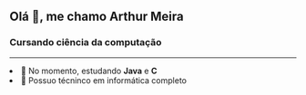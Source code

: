 <h2>Olá 👋, me chamo Arthur Meira</h2>
<h3>Cursando ciência da computação</h3>

<hr>

<li> 🌱 No momento, estudando <b>Java</b> e <b>C</b>
<li> 👯 Possuo técninco em informática completo
